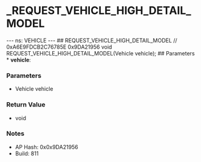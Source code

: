 # _REQUEST_VEHICLE_HIGH_DETAIL_MODEL

--- ns: VEHICLE --- ## REQUEST_VEHICLE_HIGH_DETAIL_MODEL  // 0xA6E9FDCB2C76785E 0x9DA21956 void REQUEST_VEHICLE_HIGH_DETAIL_MODEL(Vehicle vehicle);   ## Parameters * **vehicle**:

### Parameters
* Vehicle vehicle

### Return Value
* void

### Notes
* AP Hash: 0x0x9DA21956
* Build: 811

